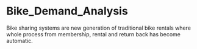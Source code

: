 # Bike_Demand_Analysis
Bike sharing systems are new generation of traditional bike rentals where whole process from membership, rental and return back has become automatic.
